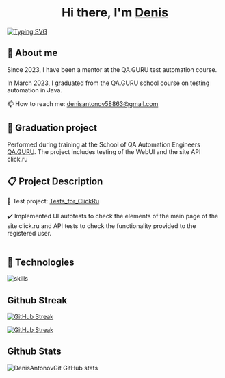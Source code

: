 <h1 align="center">Hi there, I'm <a href="https://github.com/ahtung13/ahtung13" target="_blank">Denis</a></h1>
<a href="https://git.io/typing-svg"><img src="https://readme-typing-svg.demolab.com?font=Lora&size=30&pause=1000&color=2a7c27&background=FF000000&width=435&lines=I'm+a+QA+automation+engineer;Always+learning+new+things" alt="Typing SVG" /></a>

## :dna: About me
Since 2023, I have been a mentor at the QA.GURU test automation course.</br>

In March 2023, I graduated from the QA.GURU school course on testing automation in Java.

📫 How to reach me: denisantonov58863@gmail.com

## :scroll:  Graduation project

Performed during training at the School of QA Automation Engineers <a target="_blank" href="https://qa.guru">QA.GURU</a>.
The project includes testing of the WebUI and the site API click.ru

## :clipboard: Project Description
:link: Test project: <a target="_blank" href="https://github.com/DenisAntonovGit/Tests_for_ClickRu">Tests_for_ClickRu
</a></br></br>
:heavy_check_mark: Implemented UI autotests to check the elements of the main page of the site click.ru and API tests to check the functionality provided to the registered user.</br></br>


## 🔧 Technologies

![skills](https://skillicons.dev/icons?i=github,html,css,py,git,bash,java,gradle,selenium,docker,jenkins&theme=dark)

## Github Streak

[![GitHub Streak](https://streak-stats.demolab.com?user=DenisAntonovGit&theme=synthwave&ring=2A7C27&sideNums=2A7C27&currStreakLabel=2A7C27&dates=2A7C27)](https://git.io/streak-stats)

[![GitHub Streak](http://github-readme-streak-stats.herokuapp.com?user=DenisAntonovGit&theme=synthwave)](https://git.io/streak-stats)


## Github Stats

![DenisAntonovGit GitHub stats](https://github-readme-stats.vercel.app/api?username=DenisAntonovGit&show_icons=true&theme=synthwave)








<!--
**ahtung13/ahtung13** is a ✨ _special_ ✨ repository because its `README.md` (this file) appears on your GitHub profile.

Here are some ideas to get you started:

- 🌱 I’m currently learning test automation on qa.guru
- 👯 I’m looking to collaborate on ...
- 🤔 I’m looking for help with ...
- 💬 Ask me about ...
- 📫 How to reach me: ...
- 😄 Pronouns: ...
- ⚡ Fun fact: ...
-->
